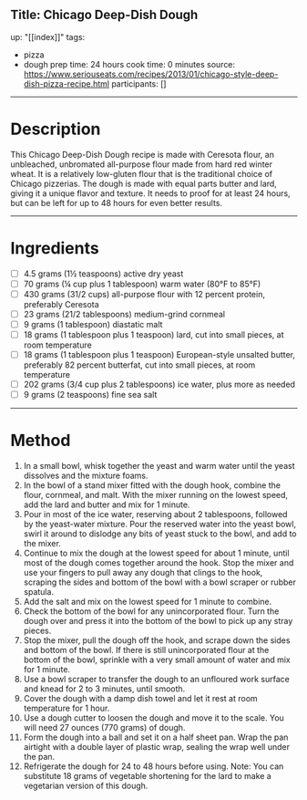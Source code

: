 Title: Chicago Deep-Dish Dough
---
up: "[[index]]"
tags:
  - pizza
  - dough
prep time: 24 hours
cook time: 0 minutes
source: https://www.seriouseats.com/recipes/2013/01/chicago-style-deep-dish-pizza-recipe.html
participants: []
---
# Description
This Chicago Deep-Dish Dough recipe is made with Ceresota flour, an unbleached, unbromated all-purpose flour made from hard red winter wheat. It is a relatively low-gluten flour that is the traditional choice of Chicago pizzerias. The dough is made with equal parts butter and lard, giving it a unique flavor and texture. It needs to proof for at least 24 hours, but can be left for up to 48 hours for even better results.

---

# Ingredients
- [ ] 4.5 grams (1½ teaspoons) active dry yeast
- [ ] 70 grams (¼ cup plus 1 tablespoon) warm water (80°F to 85°F)
- [ ] 430 grams (31/2 cups) all-purpose flour with 12 percent protein, preferably Ceresota
- [ ] 23 grams (21/2 tablespoons) medium-grind cornmeal
- [ ] 9 grams (1 tablespoon) diastatic malt
- [ ] 18 grams (1 tablespoon plus 1 teaspoon) lard, cut into small pieces, at room temperature
- [ ] 18 grams (1 tablespoon plus 1 teaspoon) European-style unsalted butter, preferably 82 percent butterfat, cut into small pieces, at room temperature
- [ ] 202 grams (3/4 cup plus 2 tablespoons) ice water, plus more as needed
- [ ] 9 grams (2 teaspoons) fine sea salt

---

# Method
1. In a small bowl, whisk together the yeast and warm water until the yeast dissolves and the mixture foams.
2. In the bowl of a stand mixer fitted with the dough hook, combine the flour, cornmeal, and malt. With the mixer running on the lowest speed, add the lard and butter and mix for 1 minute.
3. Pour in most of the ice water, reserving about 2 tablespoons, followed by the yeast-water mixture. Pour the reserved water into the yeast bowl, swirl it around to dislodge any bits of yeast stuck to the bowl, and add to the mixer.
4. Continue to mix the dough at the lowest speed for about 1 minute, until most of the dough comes together around the hook. Stop the mixer and use your fingers to pull away any dough that clings to the hook, scraping the sides and bottom of the bowl with a bowl scraper or rubber spatula.
5. Add the salt and mix on the lowest speed for 1 minute to combine.
6. Check the bottom of the bowl for any unincorporated flour. Turn the dough over and press it into the bottom of the bowl to pick up any stray pieces.
7. Stop the mixer, pull the dough off the hook, and scrape down the sides and bottom of the bowl. If there is still unincorporated flour at the bottom of the bowl, sprinkle with a very small amount of water and mix for 1 minute.
8. Use a bowl scraper to transfer the dough to an unfloured work surface and knead for 2 to 3 minutes, until smooth.
9. Cover the dough with a damp dish towel and let it rest at room temperature for 1 hour.
10. Use a dough cutter to loosen the dough and move it to the scale. You will need 27 ounces (770 grams) of dough.
11. Form the dough into a ball and set it on a half sheet pan. Wrap the pan airtight with a double layer of plastic wrap, sealing the wrap well under the pan.
12. Refrigerate the dough for 24 to 48 hours before using.
Note: You can substitute 18 grams of vegetable shortening for the lard to make a vegetarian version of this dough.